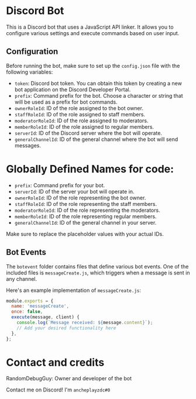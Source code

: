 # Discord Bot

This is a Discord bot that uses a JavaScript API linker. It allows you to configure various settings and execute commands based on user input.

## Configuration

Before running the bot, make sure to set up the `config.json` file with the following variables:

- `token`: Discord bot token. You can obtain this token by creating a new bot application on the Discord Developer Portal.
- `prefix`: Command prefix for the bot. Choose a character or string that will be used as a prefix for bot commands.
- `ownerRoleId`: ID of the role assigned to the bot owner.
- `staffRoleId`: ID of the role assigned to staff members.
- `moderatorRoleId`: ID of the role assigned to moderators.
- `memberRoleId`: ID of the role assigned to regular members.
- `serverId`: ID of the Discord server where the bot will operate.
- `generalChannelId`: ID of the general channel where the bot will send messages.

# Globally Defined Names for code:

- `prefix`: Command prefix for your bot.
- `serverId`: ID of the server your bot will operate in.
- `ownerRoleId`: ID of the role representing the bot owner.
- `staffRoleId`: ID of the role representing the staff members.
- `moderatorRoleId`: ID of the role representing the moderators.
- `memberRoleId`: ID of the role representing regular members.
- `generalChannelId`: ID of the general channel in your server.

Make sure to replace the placeholder values with your actual IDs.

## Bot Events

The `botevent` folder contains files that define various bot events. One of the included files is `messageCreate.js`, which triggers when a message is sent in any channel.

Here's an example implementation of `messageCreate.js`:

```javascript
module.exports = {
  name: 'messageCreate',
  once: false,
  execute(message, client) {
    console.log(`Message received: ${message.content}`);
    // Add your desired functionality here
  },
};
```

# Contact and credits
RandomDebugGuy: Owner and developer of the bot

  Contact me on Discord! I'm `ancheplayzdc#0`
